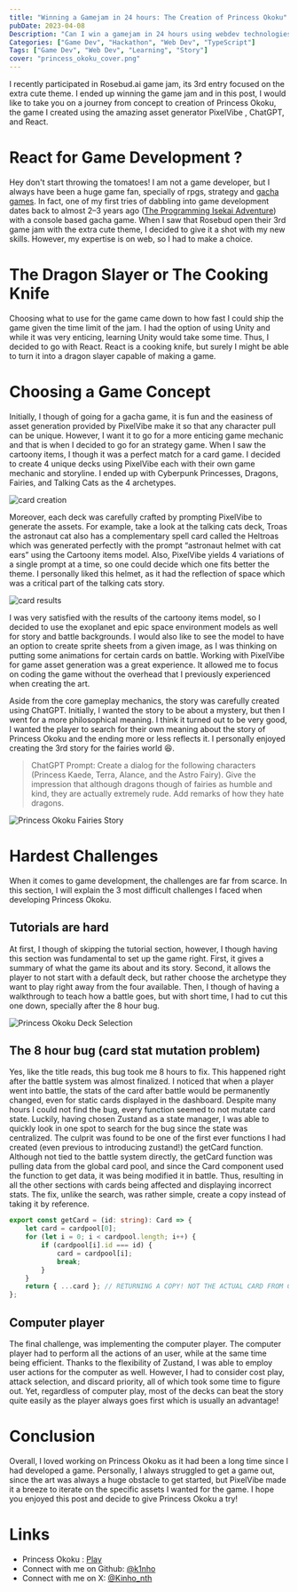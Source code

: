 ```yaml
---
title: "Winning a Gamejam in 24 hours: The Creation of Princess Okoku"
pubDate: 2023-04-08
Description: "Can I win a gamejam in 24 hours using webdev technologies? In this article, I describe how I managed to do just that using React, and ChatGPT for Rosebud AI Cute Gamejam"
Categories: ["Game Dev", "Hackathon", "Web Dev", "TypeScript"]
Tags: ["Game Dev", "Web Dev", "Learning", "Story"]
cover: "princess_okoku_cover.png"
---
```


I recently participated in Rosebud.ai game jam, its 3rd entry focused on the extra cute theme. I ended up winning the game jam and in this post, I would like to take you on a journey from concept to creation of Princess Okoku,
the game I created using the amazing asset generator PixelVibe , ChatGPT, and React.

# React for Game Development ?

Hey don't start throwing the tomatoes! I am not a game developer, but I always have been a huge game fan, specially of rpgs, strategy and [gacha games](https://en.wikipedia.org/wiki/Gacha_game). In fact, one of my first tries of dabbling into game development dates back to almost 2–3 years ago
([The Programming Isekai Adventure](https://github.com/k1nho/gacha-game)) with a console based gacha game. When I saw that Rosebud open their 3rd game jam with the extra cute theme, I decided to give it a shot with my new skills.
However, my expertise is on web, so I had to make a choice.

# The Dragon Slayer or The Cooking Knife

Choosing what to use for the game came down to how fast I could ship the game given the time limit of the jam. I had the option of using Unity and while it was very enticing, learning Unity would take some time.
Thus, I decided to go with React. React is a cooking knife, but surely I might be able to turn it into a dragon slayer capable of making a game.

# Choosing a Game Concept

Initially, I though of going for a gacha game, it is fun and the easiness of asset generation provided by PixelVibe make it so that any character pull can be unique. However, I want it to go for a more enticing game mechanic
and that is when I decided to go for an strategy game. When I saw the cartoony items, I though it was a perfect match for a card game.
I decided to create 4 unique decks using PixelVibe each with their own game mechanic and storyline. I ended up with Cyberpunk Princesses, Dragons, Fairies, and Talking Cats as the 4 archetypes.

![card creation](card_creation.webp "Beginnings of card creation")

Moreover, each deck was carefully crafted by prompting PixelVibe to generate the assets. For example, take a look at the talking cats deck, Troas the astronaut cat also has a complementary spell card called the Heltroas
which was generated perfectly with the prompt “astronaut helmet with cat ears” using the Cartoony items model. Also, PixelVibe yields 4 variations of a single prompt at a time,
so one could decide which one fits better the theme. I personally liked this helmet, as it had the reflection of space which was a critical part of the talking cats story.

![card results](card_results.webp "On the left, Troas the Astronaut Cat. On the right, the Heltroas helmet of Troas")

I was very satisfied with the results of the cartoony items model, so I decided to use the exoplanet and epic space environment models as well for story and battle backgrounds.
I would also like to see the model to have an option to create sprite sheets from a given image, as I was thinking on putting some animations for certain cards on battle.
Working with PixelVibe for game asset generation was a great experience. It allowed me to focus on coding the game without the overhead that I previously experienced when creating the art.

Aside from the core gameplay mechanics, the story was carefully created using ChatGPT. Initially, I wanted the story to be about a mystery, but then I went for a more philosophical meaning.
I think it turned out to be very good, I wanted the player to search for their own meaning about the story of Princess Okoku and the ending more or less reflects it. I personally enjoyed creating the 3rd story for the fairies world 😆.

> ChatGPT Prompt: Create a dialog for the following characters (Princess Kaede, Terra, Alance, and the Astro Fairy). Give the impression that although dragons though of fairies as humble and kind, they are actually extremely rude. Add remarks of how they hate dragons.

![Princess Okoku Fairies Story](princess_okoku_fairies_story.webp "Part of the Fairies Story")

# Hardest Challenges

When it comes to game development, the challenges are far from scarce. In this section, I will explain the 3 most difficult challenges I faced when developing Princess Okoku.

## Tutorials are hard

At first, I though of skipping the tutorial section, however, I though having this section was fundamental to set up the game right. First, it gives a summary of what the game its about and its story. Second, it allows the player to not start with a default deck, but rather choose the archetype they want to play right away from the four available. Then, I though of having a walkthrough to teach how a battle goes, but with short time, I had to cut this one down, specially after the 8 hour bug.

![Princess Okoku Deck Selection](princess_okoku_deck_screen.webp "Choosing a Deck Screen")

## The 8 hour bug (card stat mutation problem)

Yes, like the title reads, this bug took me 8 hours to fix. This happened right after the battle system was almost finalized. I noticed that when a player went into battle, the stats of the card after
battle would be permanently changed, even for static cards displayed in the dashboard. Despite many hours I could not find the bug, every function seemed to not mutate card state.
Luckily, having chosen Zustand as a state manager, I was able to quickly look in one spot to search for the bug since the state was centralized.
The culprit was found to be one of the first ever functions I had created (even previous to introducing zustand!) the getCard function. Although not tied to the battle system directly,
the getCard function was pulling data from the global card pool, and since the Card component used the function to get data, it was being modified it in battle.
Thus, resulting in all the other sections with cards being affected and displaying incorrect stats. The fix, unlike the search, was rather simple, create a copy instead of taking it by reference.

```TypeScript
export const getCard = (id: string): Card => {
    let card = cardpool[0];
    for (let i = 0; i < cardpool.length; i++) {
        if (cardpool[i].id === id) {
            card = cardpool[i];
            break;
        }
    }
    return { ...card }; // RETURNING A COPY! NOT THE ACTUAL CARD FROM CARDPOOL
};
```

## Computer player

The final challenge, was implementing the computer player. The computer player had to perform all the actions of an user, while at the same time being efficient. Thanks to the flexibility of Zustand,
I was able to employ user actions for the computer as well. However, I had to consider cost play, attack selection, and discard priority,
all of which took some time to figure out. Yet, regardless of computer play, most of the decks can beat the story quite easily as the player always goes first which is usually an advantage!

# Conclusion

Overall, I loved working on Princess Okoku as it had been a long time since I had developed a game. Personally, I always struggled to get a game out, since the art was always a huge obstacle to get started,
but PixelVibe made it a breeze to iterate on the specific assets I wanted for the game. I hope you enjoyed this post and decide to give Princess Okoku a try!

# Links

- Princess Okoku : [Play](https://princess-okoku.vercel.app/)
- Connect with me on Github: [@k1nho](https://github.com/k1nho)
- Connect with me on X: [@Kinho_nth](https://x.com/kinho_nth)
